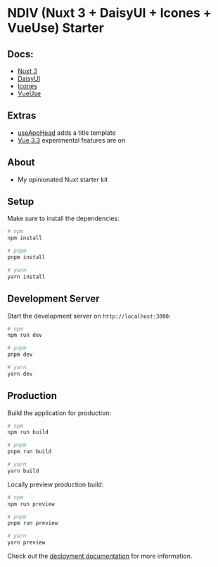 # NDIV (Nuxt 3 + DaisyUI + Icones + VueUse) Starter

## Docs:
* [Nuxt 3](https://nuxt.com/docs/getting-started/introduction)
* [DaisyUI](https://daisyui.com/components/)
* [Icones](https://icones.js.org/)
* [VueUse](https://vueuse.org/functions.html)

## Extras
* [useAppHead](composables/useAppHead.ts) adds a title template
* [Vue 3.3](https://blog.vuejs.org/posts/vue-3-3#experimental-features) experimental features are on
## About
* My opinionated Nuxt starter kit
## Setup

Make sure to install the dependencies:

```bash
# npm
npm install

# pnpm
pnpm install

# yarn
yarn install
```

## Development Server

Start the development server on `http://localhost:3000`:

```bash
# npm
npm run dev

# pnpm
pnpm dev

# yarn
yarn dev
```

## Production

Build the application for production:

```bash
# npm
npm run build

# pnpm
pnpm run build

# yarn
yarn build
```

Locally preview production build:

```bash
# npm
npm run preview

# pnpm
pnpm run preview

# yarn
yarn preview
```

Check out the [deployment documentation](https://nuxt.com/docs/getting-started/deployment) for more information.

